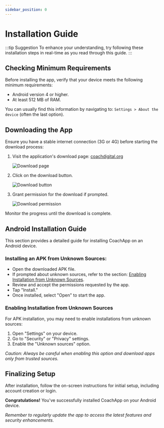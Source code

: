 ```yaml
---
sidebar_position: 0
---
```


# Installation Guide

:::tip Suggestion
To enhance your understanding, try following these installation steps in real-time as you read through this guide.
:::

## Checking Minimum Requirements

Before installing the app, verify that your device meets the following minimum requirements:

- Android version 4 or higher.
- At least 512 MB of RAM.

You can usually find this information by navigating to:
`Settings > About the device` (often the last option).

## Downloading the App

Ensure you have a stable internet connection (3G or 4G) before starting the download process:

1. Visit the application's download page: [coachdigital.org](http://coachdigital.org)

   ![Download page](/img/install/url.png)

2. Click on the download button.

   ![Download button](/img/install/download.png)

3. Grant permission for the download if prompted.

   ![Download permission](/img/install/permission.png)

Monitor the progress until the download is complete.

## Android Installation Guide

This section provides a detailed guide for installing CoachApp on an Android device.

### Installing an APK from Unknown Sources:

- Open the downloaded APK file.
- If prompted about unknown sources, refer to the section: [Enabling Installation from Unknown Sources](./installation#tip-enable-installation-from-unknown-sources).
- Review and accept the permissions requested by the app.
- Tap "Install."
- Once installed, select "Open" to start the app.

### Enabling Installation from Unknown Sources

For APK installation, you may need to enable installations from unknown sources:

1. Open "Settings" on your device.
2. Go to "Security" or "Privacy" settings.
3. Enable the "Unknown sources" option.

_Caution: Always be careful when enabling this option and download apps only from trusted sources._

## Finalizing Setup

After installation, follow the on-screen instructions for initial setup, including account creation or login.

**Congratulations!** You've successfully installed CoachApp on your Android device.

_Remember to regularly update the app to access the latest features and security enhancements._
